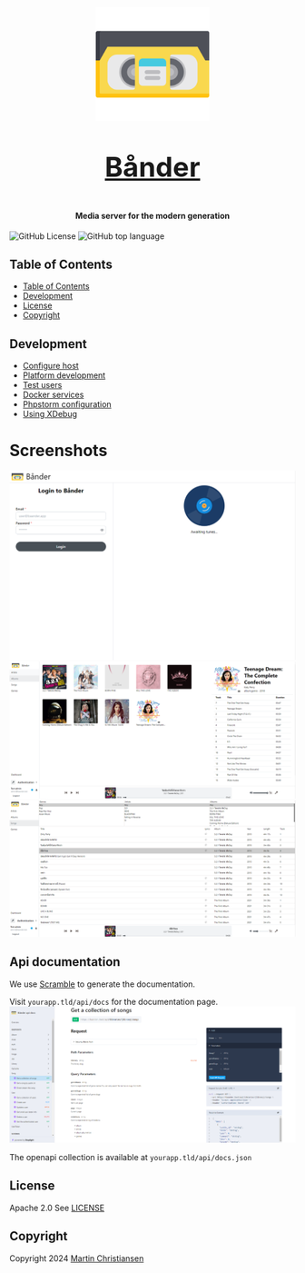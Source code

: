 <div align="center">
    <a href="https://baander.app" target="_blank">
        <img src="/docs/assets/baander-logo.svg" width="200" alt="Baander Logo">
        <p style="font-weight:bold;font-size:48px">Bånder</p>
    </a>
</div>


<h4 align="center">Media server for the modern generation</h4>

<div>
    <img alt="GitHub License" src="https://img.shields.io/github/license/baander-app/baander">
    <img alt="GitHub top language" src="https://img.shields.io/github/languages/top/baander-app/baander">

</div>

## Table of Contents

<!-- TOC -->
  * [Table of Contents](#table-of-contents)
  * [Development](#development)
  * [License](#license)
  * [Copyright](#copyright)
<!-- TOC -->

## Development

- [Configure host](/docs/dev_setup_host.md)
- [Platform development](/docs/dev_workflow.md)
- [Test users](/docs/dev_users.md)
- [Docker services](/docs/dev_docker_services.md)
- [Phpstorm configuration](/docs/phpstorm.md)
- [Using XDebug](/docs/xdebug.md)

# Screenshots

![#login page](/docs/images/readme/page_login.png)
![#login page](/docs/images/readme/page_albums.png)
![#login page](/docs/images/readme/page_songs.png)

## Api documentation

We use [Scramble](https://scramble.dedoc.co/) to generate the documentation.

Visit `yourapp.tld/api/docs` for the documentation page.
![#login page](/docs/images/readme/page_api_docs.png)

The openapi collection is available at `yourapp.tld/api/docs.json`

## License

Apache 2.0 See [LICENSE](/LICENSE)

## Copyright

Copyright 2024 <a href="https://www.juul.xyz/">Martin Christiansen</a>